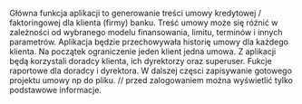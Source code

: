 Główna funkcja aplikacji to generowanie treści umowy kredytowej / faktoringowej dla klienta 
(firmy) banku. Treść umowy może się różnić w zależności od wybranego modelu finansowania,
 limitu, terminów i innych parametrów. Aplikacja będzie przechowywała historię umowy dla 
 każdego klienta. Na początek ograniczenie jeden klient jedna umowa. Z aplikacji będą 
 korzystali doradcy klienta, ich dyrektorzy oraz superuser. Fukcje raportowe dla doradcy
  i dyrektora. W dalszej częsci zapisywanie gotowego projektu umowy np do pliku. 
  // przed zalogowaniem można wyświetlić tylko podstawowe informacje. 